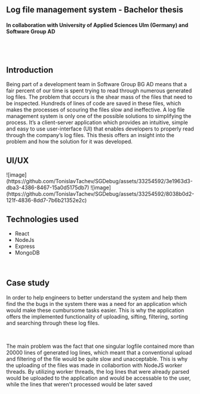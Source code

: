 <h2>Log file management system - Bachelor thesis</h2>
<h4>In collaboration with University of Applied Sciences Ulm (Germany) and Software Group AD</h4>

<br/>
<br/>

<h2>Introduction</h2>
<p>
Being part of a development team in Software Group BG AD means that a fair percent of our time is spent trying to read through numerous generated log files. The problem that occurs is the shear mass of the files that need to be inspected. Hundreds of lines of code are saved in these files, which makes the processes of scouring the files slow and ineffective.
A log file management system is only one of the possible solutions to simplifying the process. It’s a client-server application which provides an intuitive, simple and easy to use user-interface (UI) that enables developers to properly read through the company’s log files. This thesis offers an insight into the problem and how the solution for it was developed.</p>

<h2>UI/UX</h2>
![image](https://github.com/TonislavTachev/SGDebug/assets/33254592/3e1963d3-dba3-4386-8467-15a0d5175db7)
![image](https://github.com/TonislavTachev/SGDebug/assets/33254592/8038b0d2-121f-4836-8dd7-7b6b21352e2c)

<br/>
<h2>Technologies used</h2>
<ul>
  <li>React</li>
  <li>NodeJs</li>
  <li>Express</li>
  <li>MongoDB</li>
</ul>
<br/>
<h2>Case study</h2>
<p>In order to help engineers to better understand the system and help them find the the bugs in the system there was a need for an application which would make these cumbursome tasks easier. This is why the application offers the implemented functionality of uploading, sifting, filtering, sorting and searching through these log files.</p>
<br/>
<p>The main problem was the fact that one singular logfile contained more than 20000 lines of generated log lines, which meant that a conventional upload and filtering of the file would be quite slow and unacceptable. This is why the uploading of the files was made in collabortion with NodeJS worker threads.
By utilizing worker threads, the log lines that were already parsed would be uploaded to the application and would be accessable to the user, while the lines that weren't processed would be later saved</p>
<br/>
